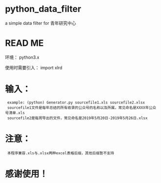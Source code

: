 # python_data_filter
a simple data filter for 青年研究中心 

# READ ME
环境：
     python3.x

使用时需要引入：
     import xlrd

# 输入：
     example: (python) Generator.py sourcefile1.xls sourcefile2.xlsx
     sourcefile1文件是每年总结的所有收录的公众号的名称以及所属，常见命名是XXXX年公众号清单.xls
     sourcefile2是每周导出的文件，常见命名是2019年5月20日-2019年5月26日.xlsx
     
     
# 注意：
     本程序兼容.xls与.xlsx两种excel表格后缀，其他后缀暂不支持


# 感谢使用！
